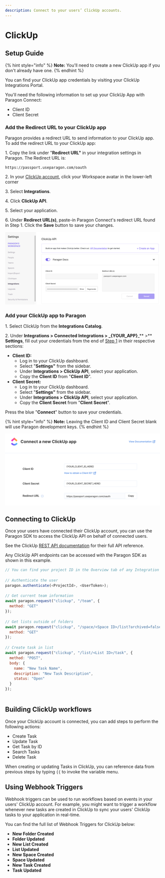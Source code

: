 ```yaml
---
description: Connect to your users’ ClickUp accounts.
---
```


# ClickUp

## Setup Guide

{% hint style="info" %}
**Note:** You'll need to create a new ClickUp app if you don't already have one.
{% endhint %}

You can find your ClickUp app credentials by visiting your ClickUp Integrations Portal.

You'll need the following information to set up your ClickUp App with Paragon Connect:

* Client ID
* Client Secret

### Add the Redirect URL to your ClickUp app

Paragon provides a redirect URL to send information to your ClickUp app. To add the redirect URL to your ClickUp app:

1\. Copy the link under "**Redirect URL"** in your integration settings in Paragon. The Redirect URL is:

```
https://passport.useparagon.com/oauth
```

2\. In your [ClickUp account](https://clickup.com/), click your Workspace avatar in the lower-left corner

3\. Select **Integrations**.

4\. Click **ClickUp API**.

5\. Select your application.

6\. Under **Redirect URL(s)**, paste-in Paragon Connect's redirect URL found in Step 1. Click the **Save** button to save your changes.

![](<../../.gitbook/assets/Adding the Paragon Redirect URL to Clickup for Paragon Connect.png>)

### Add your ClickUp app to Paragon

1\. Select ClickUp from the **Integrations Catalog**.

2\. Under **Integrations > Connected Integrations > **_**{YOUR\_APP}**_** >** **Settings**, fill out your credentials from the end of [Step 1](clickup.md#add-the-redirect-url-to-your-clickup-app) in their respective sections:

* **Client ID:**&#x20;
  * Log in to your ClickUp dashboard.
  * Select "**Settings"** from the sidebar.
  * Under **Integrations > ClickUp API**, select your application.
  * Copy the **Client ID** from "**Client ID**".
* **Client Secret:**
  * Log in to your ClickUp dashboard.
  * Select "**Settings"** from the sidebar.
  * Under **Integrations > ClickUp API**, select your application.
  * Copy the **Client Secret** from "**Client Secret**".

Press the blue "**Connect**" button to save your credentials.

{% hint style="info" %}
**Note:** Leaving the Client ID and Client Secret blank will use Paragon development keys.
{% endhint %}

![](<../../.gitbook/assets/Connecting your ClickUp application to Paragon Connect (1).png>)

## Connecting to ClickUp

Once your users have connected their ClickUp account, you can use the Paragon SDK to access the ClickUp API on behalf of connected users.

See the ClickUp [REST API documentation](https://clickup.com/api) for their full API reference.

Any ClickUp API endpoints can be accessed with the Paragon SDK as shown in this example.

```javascript
// You can find your project ID in the Overview tab of any Integration

// Authenticate the user
paragon.authenticate(<ProjectId>, <UserToken>);
            
// Get current team information
await paragon.request("clickup", "/team", {
  method: "GET"
});

// Get lists outside of folders
await paragon.request("clickup", "/space/<Space ID>/list?archived=false", {
  method: "GET"
});

// Create task in list
await paragon.request("clickup", "/list/<List ID>/task", {
  method: "POST",
  body: {
    name: "New Task Name",
    description: "New Task Description",
    status: "Open"
  }
});
  
```

## Building ClickUp workflows

Once your ClickUp account is connected, you can add steps to perform the following actions:

* Create Task
* Update Task
* Get Task by ID
* Search Tasks
* Delete Task

When creating or updating Tasks in ClickUp, you can reference data from previous steps by typing `{{` to invoke the variable menu.

## Using Webhook Triggers

Webhook triggers can be used to run workflows based on events in your users' ClickUp account. For example, you might want to trigger a workflow whenever new tasks are created in ClickUp to sync your users' ClickUp tasks to your application in real-time.

You can find the full list of Webhook Triggers for ClickUp below:

* **New Folder Created**
* **Folder Updated**
* **New List Created**
* **List Updated**
* **New Space Created**
* **Space Updated**
* **New Task Created**
* **Task Updated**
